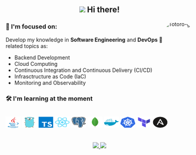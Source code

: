 <div>
<h2 align="center"><img width="35" src="https://github.com/petrick-ribeiro/petrick-ribeiro/blob/main/files/waving.gif"> Hi there!</h1>
<img align="right" alt="Totoro-gif" height="180" style="border-radius:50px;" src="https://github.com/petrick-ribeiro/petrick-ribeiro/blob/main/files/ghibli-gif.gif">
</div>

### 📝 I'm focused on:
Develop my knowledge in **Software Engineering** and **DevOps** 🚀 related topics as:
- Backend Development
- Cloud Computing
- Continuous Integration and Continuous Delivery (CI/CD)
- Infrasctructure as Code (IaC)
- Monitoring and Observability


### :hammer_and_wrench: I'm learning at the moment 
<div align="left" style="display: inline_block"><br>
  <img align="center" alt="Java-logo" height="30" width="40" src="https://raw.githubusercontent.com/devicons/devicon/master/icons/java/java-original.svg">
  <img align="center" alt="Go-logo" height="30" width="40" src="https://raw.githubusercontent.com/devicons/devicon/master/icons/go/go-original.svg">
  <img align="center" alt="TypeScript-logo" height="30" width="40" src="https://raw.githubusercontent.com/devicons/devicon/master/icons/typescript/typescript-original.svg"> 
  <img align="center" alt="React-logo" height="30" width="40" src="https://raw.githubusercontent.com/devicons/devicon/master/icons/react/react-original.svg">
  <img align="center" alt="PostgreSQL-logo" height="30" width="40" src="https://raw.githubusercontent.com/devicons/devicon/master/icons/postgresql/postgresql-original.svg">
  <img align="center" alt="MongoDB-logo" height="30" width="40" src="https://raw.githubusercontent.com/devicons/devicon/master/icons/mongodb/mongodb-original.svg">
  <img align="center" alt="Docker-logo" height="30" width="40" src="https://raw.githubusercontent.com/devicons/devicon/master/icons/docker/docker-plain.svg">
  <img align="center" alt="K8s-logo" height="30" width="40" src="https://raw.githubusercontent.com/devicons/devicon/master/icons/kubernetes/kubernetes-plain.svg">
  <img align="center" alt="Terraform-logo" height="30" width="40" src="https://raw.githubusercontent.com/devicons/devicon/master/icons/terraform/terraform-original.svg">
  <img align="center" alt="Ansible-logo" height="30" width="40" src="https://raw.githubusercontent.com/devicons/devicon/master/icons/ansible/ansible-original.svg">
</div>

#

<div align=center >
  <a href="https://github.com/petrick-ribeiro/petrick-ribeiro">
    <img height="140em" src="https://github-readme-stats-mu-one-70.vercel.app/api?username=petrick-ribeiro&count_private=true&show_icons=true&theme=nord" />
    <img height="140em" src="https://github-readme-stats-mu-one-70.vercel.app/api/top-langs/?username=petrick-ribeiro&layout=compact&theme=nord" />
   </a>
</div>
